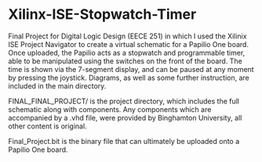 # Xilinx-ISE-Stopwatch-Timer

Final Project for Digital Logic Design (EECE 251) in which I used the Xilinix ISE Project Navigator to create a virtual schematic for a Papilio One board. 
Once uploaded, the Papilio acts as a stopwatch and programmable timer, able to be manipulated using the switches on the front of the board. The time is shown via the 7-segment display, and can be paused at any moment by pressing the joystick.
Diagrams, as well as some further instruction, are included in the main directory.

FINAL_FINAL_PROJECT/ is the project directory, which includes the full schematic along with components. Any components which are accompanied by a .vhd file, were provided by Binghamton University, all other content is original.

Final_Project.bit is the binary file that can ultimately be uploaded onto a Papilio One board.
